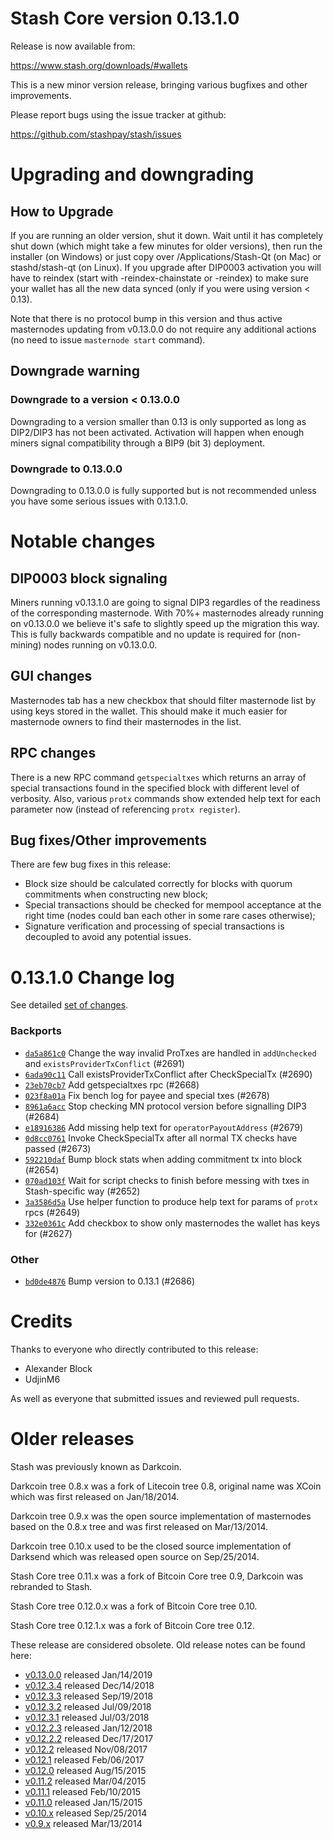 Stash Core version 0.13.1.0
==========================

Release is now available from:

  <https://www.stash.org/downloads/#wallets>

This is a new minor version release, bringing various bugfixes and other improvements.

Please report bugs using the issue tracker at github:

  <https://github.com/stashpay/stash/issues>


Upgrading and downgrading
=========================

How to Upgrade
--------------

If you are running an older version, shut it down. Wait until it has completely
shut down (which might take a few minutes for older versions), then run the
installer (on Windows) or just copy over /Applications/Stash-Qt (on Mac) or
stashd/stash-qt (on Linux). If you upgrade after DIP0003 activation you will
have to reindex (start with -reindex-chainstate or -reindex) to make sure
your wallet has all the new data synced (only if you were using version < 0.13).

Note that there is no protocol bump in this version and thus active masternodes
updating from v0.13.0.0 do not require any additional actions (no need to issue
`masternode start` command).

Downgrade warning
-----------------

### Downgrade to a version < 0.13.0.0

Downgrading to a version smaller than 0.13 is only supported as long as DIP2/DIP3
has not been activated. Activation will happen when enough miners signal compatibility
through a BIP9 (bit 3) deployment.

### Downgrade to 0.13.0.0

Downgrading to 0.13.0.0 is fully supported but is not recommended unless you have some serious issues with 0.13.1.0.

Notable changes
===============

DIP0003 block signaling
-----------------------
Miners running v0.13.1.0 are going to signal DIP3 regardles of the readiness of the corresponding masternode.
With 70%+ masternodes already running on v0.13.0.0 we believe it's safe to slightly speed up the migration
this way. This is fully backwards compatible and no update is required for (non-mining) nodes running on v0.13.0.0.

GUI changes
-----------
Masternodes tab has a new checkbox that should filter masternode list by using keys stored in the wallet.
This should make it much easier for masternode owners to find their masternodes in the list.

RPC changes
-----------
There is a new RPC command `getspecialtxes` which returns an array of special transactions found in the specified
block with different level of verbosity. Also, various `protx` commands show extended help text for each parameter
now (instead of referencing `protx register`).

Bug fixes/Other improvements
----------------------------
There are few bug fixes in this release:
- Block size should be calculated correctly for blocks with quorum commitments when constructing new block;
- Special transactions should be checked for mempool acceptance at the right time (nodes could ban each other
in some rare cases otherwise);
- Signature verification and processing of special transactions is decoupled to avoid any potential issues.

 0.13.1.0 Change log
===================

See detailed [set of changes](https://github.com/stashpay/stash/compare/v0.13.0.0...stashpay:v0.13.1.0).

### Backports

- [`da5a861c0`](https://github.com/stashpay/stash/commit/da5a861c0) Change the way invalid ProTxes are handled in `addUnchecked` and `existsProviderTxConflict` (#2691)
- [`6ada90c11`](https://github.com/stashpay/stash/commit/6ada90c11) Call existsProviderTxConflict after CheckSpecialTx (#2690)
- [`23eb70cb7`](https://github.com/stashpay/stash/commit/23eb70cb7) Add getspecialtxes rpc (#2668)
- [`023f8a01a`](https://github.com/stashpay/stash/commit/023f8a01a) Fix bench log for payee and special txes (#2678)
- [`8961a6acc`](https://github.com/stashpay/stash/commit/8961a6acc) Stop checking MN protocol version before signalling DIP3 (#2684)
- [`e18916386`](https://github.com/stashpay/stash/commit/e18916386) Add missing help text for `operatorPayoutAddress` (#2679)
- [`0d8cc0761`](https://github.com/stashpay/stash/commit/0d8cc0761) Invoke CheckSpecialTx after all normal TX checks have passed (#2673)
- [`592210daf`](https://github.com/stashpay/stash/commit/592210daf) Bump block stats when adding commitment tx into block (#2654)
- [`070ad103f`](https://github.com/stashpay/stash/commit/070ad103f) Wait for script checks to finish before messing with txes in Stash-specific way (#2652)
- [`3a3586d5a`](https://github.com/stashpay/stash/commit/3a3586d5a) Use helper function to produce help text for params of `protx` rpcs (#2649)
- [`332e0361c`](https://github.com/stashpay/stash/commit/332e0361c) Add checkbox to show only masternodes the wallet has keys for (#2627)

### Other

- [`bd0de4876`](https://github.com/stashpay/stash/commit/bd0de4876) Bump version to 0.13.1 (#2686)

Credits
=======

Thanks to everyone who directly contributed to this release:

- Alexander Block
- UdjinM6

As well as everyone that submitted issues and reviewed pull requests.

Older releases
==============

Stash was previously known as Darkcoin.

Darkcoin tree 0.8.x was a fork of Litecoin tree 0.8, original name was XCoin
which was first released on Jan/18/2014.

Darkcoin tree 0.9.x was the open source implementation of masternodes based on
the 0.8.x tree and was first released on Mar/13/2014.

Darkcoin tree 0.10.x used to be the closed source implementation of Darksend
which was released open source on Sep/25/2014.

Stash Core tree 0.11.x was a fork of Bitcoin Core tree 0.9,
Darkcoin was rebranded to Stash.

Stash Core tree 0.12.0.x was a fork of Bitcoin Core tree 0.10.

Stash Core tree 0.12.1.x was a fork of Bitcoin Core tree 0.12.

These release are considered obsolete. Old release notes can be found here:

- [v0.13.0.0](https://github.com/stashpay/stash/blob/master/doc/release-notes/stash/release-notes-0.13.0.0.md) released Jan/14/2019
- [v0.12.3.4](https://github.com/stashpay/stash/blob/master/doc/release-notes/stash/release-notes-0.12.3.4.md) released Dec/14/2018
- [v0.12.3.3](https://github.com/stashpay/stash/blob/master/doc/release-notes/stash/release-notes-0.12.3.3.md) released Sep/19/2018
- [v0.12.3.2](https://github.com/stashpay/stash/blob/master/doc/release-notes/stash/release-notes-0.12.3.2.md) released Jul/09/2018
- [v0.12.3.1](https://github.com/stashpay/stash/blob/master/doc/release-notes/stash/release-notes-0.12.3.1.md) released Jul/03/2018
- [v0.12.2.3](https://github.com/stashpay/stash/blob/master/doc/release-notes/stash/release-notes-0.12.2.3.md) released Jan/12/2018
- [v0.12.2.2](https://github.com/stashpay/stash/blob/master/doc/release-notes/stash/release-notes-0.12.2.2.md) released Dec/17/2017
- [v0.12.2](https://github.com/stashpay/stash/blob/master/doc/release-notes/stash/release-notes-0.12.2.md) released Nov/08/2017
- [v0.12.1](https://github.com/stashpay/stash/blob/master/doc/release-notes/stash/release-notes-0.12.1.md) released Feb/06/2017
- [v0.12.0](https://github.com/stashpay/stash/blob/master/doc/release-notes/stash/release-notes-0.12.0.md) released Aug/15/2015
- [v0.11.2](https://github.com/stashpay/stash/blob/master/doc/release-notes/stash/release-notes-0.11.2.md) released Mar/04/2015
- [v0.11.1](https://github.com/stashpay/stash/blob/master/doc/release-notes/stash/release-notes-0.11.1.md) released Feb/10/2015
- [v0.11.0](https://github.com/stashpay/stash/blob/master/doc/release-notes/stash/release-notes-0.11.0.md) released Jan/15/2015
- [v0.10.x](https://github.com/stashpay/stash/blob/master/doc/release-notes/stash/release-notes-0.10.0.md) released Sep/25/2014
- [v0.9.x](https://github.com/stashpay/stash/blob/master/doc/release-notes/stash/release-notes-0.9.0.md) released Mar/13/2014


